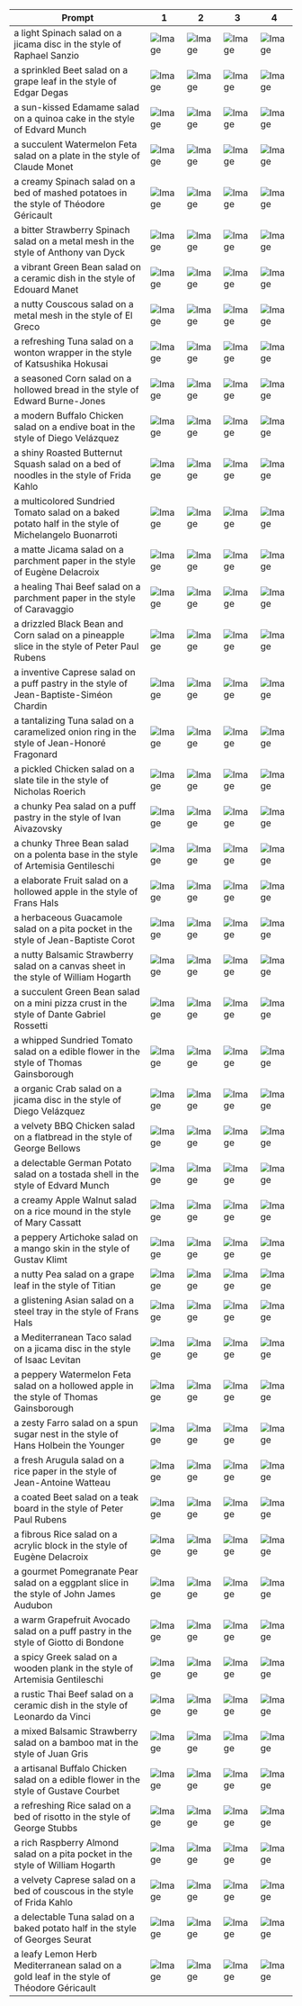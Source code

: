 | Prompt | 1 | 2 | 3 | 4 |
|-|-|-|-|-|
| a light Spinach salad on a jicama disc in the style of Raphael Sanzio | ![Image](https://salad-benchmark-public-assets.s3.us-east-2.amazonaws.com/sdxl/9fe6a91e-cc47-4183-98c9-b5958b5a0504-0.jpg) | ![Image](https://salad-benchmark-public-assets.s3.us-east-2.amazonaws.com/sdxl/9fe6a91e-cc47-4183-98c9-b5958b5a0504-1.jpg) | ![Image](https://salad-benchmark-public-assets.s3.us-east-2.amazonaws.com/sdxl/9fe6a91e-cc47-4183-98c9-b5958b5a0504-2.jpg) | ![Image](https://salad-benchmark-public-assets.s3.us-east-2.amazonaws.com/sdxl/9fe6a91e-cc47-4183-98c9-b5958b5a0504-3.jpg) |
| a sprinkled Beet salad on a grape leaf in the style of Edgar Degas | ![Image](https://salad-benchmark-public-assets.s3.us-east-2.amazonaws.com/sdxl/77ab9389-342d-4d03-ad06-a5ea4b417543-0.jpg) | ![Image](https://salad-benchmark-public-assets.s3.us-east-2.amazonaws.com/sdxl/77ab9389-342d-4d03-ad06-a5ea4b417543-1.jpg) | ![Image](https://salad-benchmark-public-assets.s3.us-east-2.amazonaws.com/sdxl/77ab9389-342d-4d03-ad06-a5ea4b417543-2.jpg) | ![Image](https://salad-benchmark-public-assets.s3.us-east-2.amazonaws.com/sdxl/77ab9389-342d-4d03-ad06-a5ea4b417543-3.jpg) |
| a sun-kissed Edamame salad on a quinoa cake in the style of Edvard Munch | ![Image](https://salad-benchmark-public-assets.s3.us-east-2.amazonaws.com/sdxl/79f3f62c-eeab-41b7-b091-556b4ab1fa06-0.jpg) | ![Image](https://salad-benchmark-public-assets.s3.us-east-2.amazonaws.com/sdxl/79f3f62c-eeab-41b7-b091-556b4ab1fa06-1.jpg) | ![Image](https://salad-benchmark-public-assets.s3.us-east-2.amazonaws.com/sdxl/79f3f62c-eeab-41b7-b091-556b4ab1fa06-2.jpg) | ![Image](https://salad-benchmark-public-assets.s3.us-east-2.amazonaws.com/sdxl/79f3f62c-eeab-41b7-b091-556b4ab1fa06-3.jpg) |
| a succulent Watermelon Feta salad on a plate in the style of Claude Monet | ![Image](https://salad-benchmark-public-assets.s3.us-east-2.amazonaws.com/sdxl/90e8ed45-2124-4ca3-81b0-655a926539b7-0.jpg) | ![Image](https://salad-benchmark-public-assets.s3.us-east-2.amazonaws.com/sdxl/90e8ed45-2124-4ca3-81b0-655a926539b7-1.jpg) | ![Image](https://salad-benchmark-public-assets.s3.us-east-2.amazonaws.com/sdxl/90e8ed45-2124-4ca3-81b0-655a926539b7-2.jpg) | ![Image](https://salad-benchmark-public-assets.s3.us-east-2.amazonaws.com/sdxl/90e8ed45-2124-4ca3-81b0-655a926539b7-3.jpg) |
| a creamy Spinach salad on a bed of mashed potatoes in the style of Théodore Géricault | ![Image](https://salad-benchmark-public-assets.s3.us-east-2.amazonaws.com/sdxl/732ccb13-d160-48b5-b850-1d84835185e8-0.jpg) | ![Image](https://salad-benchmark-public-assets.s3.us-east-2.amazonaws.com/sdxl/732ccb13-d160-48b5-b850-1d84835185e8-1.jpg) | ![Image](https://salad-benchmark-public-assets.s3.us-east-2.amazonaws.com/sdxl/732ccb13-d160-48b5-b850-1d84835185e8-2.jpg) | ![Image](https://salad-benchmark-public-assets.s3.us-east-2.amazonaws.com/sdxl/732ccb13-d160-48b5-b850-1d84835185e8-3.jpg) |
| a bitter Strawberry Spinach salad on a metal mesh in the style of Anthony van Dyck | ![Image](https://salad-benchmark-public-assets.s3.us-east-2.amazonaws.com/sdxl/aaf62c81-5563-445e-99d7-9c2abeca1395-0.jpg) | ![Image](https://salad-benchmark-public-assets.s3.us-east-2.amazonaws.com/sdxl/aaf62c81-5563-445e-99d7-9c2abeca1395-1.jpg) | ![Image](https://salad-benchmark-public-assets.s3.us-east-2.amazonaws.com/sdxl/aaf62c81-5563-445e-99d7-9c2abeca1395-2.jpg) | ![Image](https://salad-benchmark-public-assets.s3.us-east-2.amazonaws.com/sdxl/aaf62c81-5563-445e-99d7-9c2abeca1395-3.jpg) |
| a vibrant Green Bean salad on a ceramic dish in the style of Edouard Manet | ![Image](https://salad-benchmark-public-assets.s3.us-east-2.amazonaws.com/sdxl/efe899ee-8416-4b55-b69b-9ae320fca108-0.jpg) | ![Image](https://salad-benchmark-public-assets.s3.us-east-2.amazonaws.com/sdxl/efe899ee-8416-4b55-b69b-9ae320fca108-1.jpg) | ![Image](https://salad-benchmark-public-assets.s3.us-east-2.amazonaws.com/sdxl/efe899ee-8416-4b55-b69b-9ae320fca108-2.jpg) | ![Image](https://salad-benchmark-public-assets.s3.us-east-2.amazonaws.com/sdxl/efe899ee-8416-4b55-b69b-9ae320fca108-3.jpg) |
| a nutty Couscous salad on a metal mesh in the style of El Greco | ![Image](https://salad-benchmark-public-assets.s3.us-east-2.amazonaws.com/sdxl/e78e1032-9bdd-4f29-af6f-ca4cb3218e5f-0.jpg) | ![Image](https://salad-benchmark-public-assets.s3.us-east-2.amazonaws.com/sdxl/e78e1032-9bdd-4f29-af6f-ca4cb3218e5f-1.jpg) | ![Image](https://salad-benchmark-public-assets.s3.us-east-2.amazonaws.com/sdxl/e78e1032-9bdd-4f29-af6f-ca4cb3218e5f-2.jpg) | ![Image](https://salad-benchmark-public-assets.s3.us-east-2.amazonaws.com/sdxl/e78e1032-9bdd-4f29-af6f-ca4cb3218e5f-3.jpg) |
| a refreshing Tuna salad on a wonton wrapper in the style of Katsushika Hokusai | ![Image](https://salad-benchmark-public-assets.s3.us-east-2.amazonaws.com/sdxl/e43a40e3-ea44-4d7f-9367-d2a318f632bb-0.jpg) | ![Image](https://salad-benchmark-public-assets.s3.us-east-2.amazonaws.com/sdxl/e43a40e3-ea44-4d7f-9367-d2a318f632bb-1.jpg) | ![Image](https://salad-benchmark-public-assets.s3.us-east-2.amazonaws.com/sdxl/e43a40e3-ea44-4d7f-9367-d2a318f632bb-2.jpg) | ![Image](https://salad-benchmark-public-assets.s3.us-east-2.amazonaws.com/sdxl/e43a40e3-ea44-4d7f-9367-d2a318f632bb-3.jpg) |
| a seasoned Corn salad on a hollowed bread in the style of Edward Burne-Jones | ![Image](https://salad-benchmark-public-assets.s3.us-east-2.amazonaws.com/sdxl/2af57475-6eb5-46c8-a12c-57a60fc113aa-0.jpg) | ![Image](https://salad-benchmark-public-assets.s3.us-east-2.amazonaws.com/sdxl/2af57475-6eb5-46c8-a12c-57a60fc113aa-1.jpg) | ![Image](https://salad-benchmark-public-assets.s3.us-east-2.amazonaws.com/sdxl/2af57475-6eb5-46c8-a12c-57a60fc113aa-2.jpg) | ![Image](https://salad-benchmark-public-assets.s3.us-east-2.amazonaws.com/sdxl/2af57475-6eb5-46c8-a12c-57a60fc113aa-3.jpg) |
| a modern Buffalo Chicken salad on a endive boat in the style of Diego Velázquez | ![Image](https://salad-benchmark-public-assets.s3.us-east-2.amazonaws.com/sdxl/f6eade13-15a1-4ee3-9d24-d3b15e8bf9cf-0.jpg) | ![Image](https://salad-benchmark-public-assets.s3.us-east-2.amazonaws.com/sdxl/f6eade13-15a1-4ee3-9d24-d3b15e8bf9cf-1.jpg) | ![Image](https://salad-benchmark-public-assets.s3.us-east-2.amazonaws.com/sdxl/f6eade13-15a1-4ee3-9d24-d3b15e8bf9cf-2.jpg) | ![Image](https://salad-benchmark-public-assets.s3.us-east-2.amazonaws.com/sdxl/f6eade13-15a1-4ee3-9d24-d3b15e8bf9cf-3.jpg) |
| a shiny Roasted Butternut Squash salad on a bed of noodles in the style of Frida Kahlo | ![Image](https://salad-benchmark-public-assets.s3.us-east-2.amazonaws.com/sdxl/9b7c056e-0798-45c6-93d7-3e7802f8b877-0.jpg) | ![Image](https://salad-benchmark-public-assets.s3.us-east-2.amazonaws.com/sdxl/9b7c056e-0798-45c6-93d7-3e7802f8b877-1.jpg) | ![Image](https://salad-benchmark-public-assets.s3.us-east-2.amazonaws.com/sdxl/9b7c056e-0798-45c6-93d7-3e7802f8b877-2.jpg) | ![Image](https://salad-benchmark-public-assets.s3.us-east-2.amazonaws.com/sdxl/9b7c056e-0798-45c6-93d7-3e7802f8b877-3.jpg) |
| a multicolored Sundried Tomato salad on a baked potato half in the style of Michelangelo Buonarroti | ![Image](https://salad-benchmark-public-assets.s3.us-east-2.amazonaws.com/sdxl/e3850f0b-72d2-402a-9bbd-d4d67ab3048b-0.jpg) | ![Image](https://salad-benchmark-public-assets.s3.us-east-2.amazonaws.com/sdxl/e3850f0b-72d2-402a-9bbd-d4d67ab3048b-1.jpg) | ![Image](https://salad-benchmark-public-assets.s3.us-east-2.amazonaws.com/sdxl/e3850f0b-72d2-402a-9bbd-d4d67ab3048b-2.jpg) | ![Image](https://salad-benchmark-public-assets.s3.us-east-2.amazonaws.com/sdxl/e3850f0b-72d2-402a-9bbd-d4d67ab3048b-3.jpg) |
| a matte Jicama salad on a parchment paper in the style of Eugène Delacroix | ![Image](https://salad-benchmark-public-assets.s3.us-east-2.amazonaws.com/sdxl/dfe4be2e-2fe5-42da-a1c5-7971791d61ed-0.jpg) | ![Image](https://salad-benchmark-public-assets.s3.us-east-2.amazonaws.com/sdxl/dfe4be2e-2fe5-42da-a1c5-7971791d61ed-1.jpg) | ![Image](https://salad-benchmark-public-assets.s3.us-east-2.amazonaws.com/sdxl/dfe4be2e-2fe5-42da-a1c5-7971791d61ed-2.jpg) | ![Image](https://salad-benchmark-public-assets.s3.us-east-2.amazonaws.com/sdxl/dfe4be2e-2fe5-42da-a1c5-7971791d61ed-3.jpg) |
| a healing Thai Beef salad on a parchment paper in the style of Caravaggio | ![Image](https://salad-benchmark-public-assets.s3.us-east-2.amazonaws.com/sdxl/bde2bf95-6ee2-4b96-b4df-a39d3c6a419e-0.jpg) | ![Image](https://salad-benchmark-public-assets.s3.us-east-2.amazonaws.com/sdxl/bde2bf95-6ee2-4b96-b4df-a39d3c6a419e-1.jpg) | ![Image](https://salad-benchmark-public-assets.s3.us-east-2.amazonaws.com/sdxl/bde2bf95-6ee2-4b96-b4df-a39d3c6a419e-2.jpg) | ![Image](https://salad-benchmark-public-assets.s3.us-east-2.amazonaws.com/sdxl/bde2bf95-6ee2-4b96-b4df-a39d3c6a419e-3.jpg) |
| a drizzled Black Bean and Corn salad on a pineapple slice in the style of Peter Paul Rubens | ![Image](https://salad-benchmark-public-assets.s3.us-east-2.amazonaws.com/sdxl/c9dd2415-7aa9-4a0e-915e-0f94f7f39d00-0.jpg) | ![Image](https://salad-benchmark-public-assets.s3.us-east-2.amazonaws.com/sdxl/c9dd2415-7aa9-4a0e-915e-0f94f7f39d00-1.jpg) | ![Image](https://salad-benchmark-public-assets.s3.us-east-2.amazonaws.com/sdxl/c9dd2415-7aa9-4a0e-915e-0f94f7f39d00-2.jpg) | ![Image](https://salad-benchmark-public-assets.s3.us-east-2.amazonaws.com/sdxl/c9dd2415-7aa9-4a0e-915e-0f94f7f39d00-3.jpg) |
| a inventive Caprese salad on a puff pastry in the style of Jean-Baptiste-Siméon Chardin | ![Image](https://salad-benchmark-public-assets.s3.us-east-2.amazonaws.com/sdxl/4fb8560c-fa73-4b0f-9cdc-06c6fd2aa0e2-0.jpg) | ![Image](https://salad-benchmark-public-assets.s3.us-east-2.amazonaws.com/sdxl/4fb8560c-fa73-4b0f-9cdc-06c6fd2aa0e2-1.jpg) | ![Image](https://salad-benchmark-public-assets.s3.us-east-2.amazonaws.com/sdxl/4fb8560c-fa73-4b0f-9cdc-06c6fd2aa0e2-2.jpg) | ![Image](https://salad-benchmark-public-assets.s3.us-east-2.amazonaws.com/sdxl/4fb8560c-fa73-4b0f-9cdc-06c6fd2aa0e2-3.jpg) |
| a tantalizing Tuna salad on a caramelized onion ring in the style of Jean-Honoré Fragonard | ![Image](https://salad-benchmark-public-assets.s3.us-east-2.amazonaws.com/sdxl/fde50a8c-c895-4d74-814b-bfb098f36aed-0.jpg) | ![Image](https://salad-benchmark-public-assets.s3.us-east-2.amazonaws.com/sdxl/fde50a8c-c895-4d74-814b-bfb098f36aed-1.jpg) | ![Image](https://salad-benchmark-public-assets.s3.us-east-2.amazonaws.com/sdxl/fde50a8c-c895-4d74-814b-bfb098f36aed-2.jpg) | ![Image](https://salad-benchmark-public-assets.s3.us-east-2.amazonaws.com/sdxl/fde50a8c-c895-4d74-814b-bfb098f36aed-3.jpg) |
| a pickled Chicken salad on a slate tile in the style of Nicholas Roerich | ![Image](https://salad-benchmark-public-assets.s3.us-east-2.amazonaws.com/sdxl/5df99c6a-1370-42fa-9c8c-135830182bb1-0.jpg) | ![Image](https://salad-benchmark-public-assets.s3.us-east-2.amazonaws.com/sdxl/5df99c6a-1370-42fa-9c8c-135830182bb1-1.jpg) | ![Image](https://salad-benchmark-public-assets.s3.us-east-2.amazonaws.com/sdxl/5df99c6a-1370-42fa-9c8c-135830182bb1-2.jpg) | ![Image](https://salad-benchmark-public-assets.s3.us-east-2.amazonaws.com/sdxl/5df99c6a-1370-42fa-9c8c-135830182bb1-3.jpg) |
| a chunky Pea salad on a puff pastry in the style of Ivan Aivazovsky | ![Image](https://salad-benchmark-public-assets.s3.us-east-2.amazonaws.com/sdxl/9a1e4fcc-d6c7-4432-95cd-f05b0cd97996-0.jpg) | ![Image](https://salad-benchmark-public-assets.s3.us-east-2.amazonaws.com/sdxl/9a1e4fcc-d6c7-4432-95cd-f05b0cd97996-1.jpg) | ![Image](https://salad-benchmark-public-assets.s3.us-east-2.amazonaws.com/sdxl/9a1e4fcc-d6c7-4432-95cd-f05b0cd97996-2.jpg) | ![Image](https://salad-benchmark-public-assets.s3.us-east-2.amazonaws.com/sdxl/9a1e4fcc-d6c7-4432-95cd-f05b0cd97996-3.jpg) |
| a chunky Three Bean salad on a polenta base in the style of Artemisia Gentileschi | ![Image](https://salad-benchmark-public-assets.s3.us-east-2.amazonaws.com/sdxl/7012f8bc-bff6-4bf3-99ec-0c23dbc47d34-0.jpg) | ![Image](https://salad-benchmark-public-assets.s3.us-east-2.amazonaws.com/sdxl/7012f8bc-bff6-4bf3-99ec-0c23dbc47d34-1.jpg) | ![Image](https://salad-benchmark-public-assets.s3.us-east-2.amazonaws.com/sdxl/7012f8bc-bff6-4bf3-99ec-0c23dbc47d34-2.jpg) | ![Image](https://salad-benchmark-public-assets.s3.us-east-2.amazonaws.com/sdxl/7012f8bc-bff6-4bf3-99ec-0c23dbc47d34-3.jpg) |
| a elaborate Fruit salad on a hollowed apple in the style of Frans Hals | ![Image](https://salad-benchmark-public-assets.s3.us-east-2.amazonaws.com/sdxl/dda0ad39-051d-46c8-8e9c-b11b84a56859-0.jpg) | ![Image](https://salad-benchmark-public-assets.s3.us-east-2.amazonaws.com/sdxl/dda0ad39-051d-46c8-8e9c-b11b84a56859-1.jpg) | ![Image](https://salad-benchmark-public-assets.s3.us-east-2.amazonaws.com/sdxl/dda0ad39-051d-46c8-8e9c-b11b84a56859-2.jpg) | ![Image](https://salad-benchmark-public-assets.s3.us-east-2.amazonaws.com/sdxl/dda0ad39-051d-46c8-8e9c-b11b84a56859-3.jpg) |
| a herbaceous Guacamole salad on a pita pocket in the style of Jean-Baptiste Corot | ![Image](https://salad-benchmark-public-assets.s3.us-east-2.amazonaws.com/sdxl/8a89c517-8762-47a1-a398-0e40d667f025-0.jpg) | ![Image](https://salad-benchmark-public-assets.s3.us-east-2.amazonaws.com/sdxl/8a89c517-8762-47a1-a398-0e40d667f025-1.jpg) | ![Image](https://salad-benchmark-public-assets.s3.us-east-2.amazonaws.com/sdxl/8a89c517-8762-47a1-a398-0e40d667f025-2.jpg) | ![Image](https://salad-benchmark-public-assets.s3.us-east-2.amazonaws.com/sdxl/8a89c517-8762-47a1-a398-0e40d667f025-3.jpg) |
| a nutty Balsamic Strawberry salad on a canvas sheet in the style of William Hogarth | ![Image](https://salad-benchmark-public-assets.s3.us-east-2.amazonaws.com/sdxl/2ac8fa72-3abb-4663-a7e7-dbc448102723-0.jpg) | ![Image](https://salad-benchmark-public-assets.s3.us-east-2.amazonaws.com/sdxl/2ac8fa72-3abb-4663-a7e7-dbc448102723-1.jpg) | ![Image](https://salad-benchmark-public-assets.s3.us-east-2.amazonaws.com/sdxl/2ac8fa72-3abb-4663-a7e7-dbc448102723-2.jpg) | ![Image](https://salad-benchmark-public-assets.s3.us-east-2.amazonaws.com/sdxl/2ac8fa72-3abb-4663-a7e7-dbc448102723-3.jpg) |
| a succulent Green Bean salad on a mini pizza crust in the style of Dante Gabriel Rossetti | ![Image](https://salad-benchmark-public-assets.s3.us-east-2.amazonaws.com/sdxl/4c98091c-66b3-42f4-b420-212d24f40533-0.jpg) | ![Image](https://salad-benchmark-public-assets.s3.us-east-2.amazonaws.com/sdxl/4c98091c-66b3-42f4-b420-212d24f40533-1.jpg) | ![Image](https://salad-benchmark-public-assets.s3.us-east-2.amazonaws.com/sdxl/4c98091c-66b3-42f4-b420-212d24f40533-2.jpg) | ![Image](https://salad-benchmark-public-assets.s3.us-east-2.amazonaws.com/sdxl/4c98091c-66b3-42f4-b420-212d24f40533-3.jpg) |
| a whipped Sundried Tomato salad on a edible flower in the style of Thomas Gainsborough | ![Image](https://salad-benchmark-public-assets.s3.us-east-2.amazonaws.com/sdxl/42b2fc40-fc70-4269-bbe1-ef63a6588a20-0.jpg) | ![Image](https://salad-benchmark-public-assets.s3.us-east-2.amazonaws.com/sdxl/42b2fc40-fc70-4269-bbe1-ef63a6588a20-1.jpg) | ![Image](https://salad-benchmark-public-assets.s3.us-east-2.amazonaws.com/sdxl/42b2fc40-fc70-4269-bbe1-ef63a6588a20-2.jpg) | ![Image](https://salad-benchmark-public-assets.s3.us-east-2.amazonaws.com/sdxl/42b2fc40-fc70-4269-bbe1-ef63a6588a20-3.jpg) |
| a organic Crab salad on a jicama disc in the style of Diego Velázquez | ![Image](https://salad-benchmark-public-assets.s3.us-east-2.amazonaws.com/sdxl/d5a61acc-e7a9-45ab-838b-a4d83774bead-0.jpg) | ![Image](https://salad-benchmark-public-assets.s3.us-east-2.amazonaws.com/sdxl/d5a61acc-e7a9-45ab-838b-a4d83774bead-1.jpg) | ![Image](https://salad-benchmark-public-assets.s3.us-east-2.amazonaws.com/sdxl/d5a61acc-e7a9-45ab-838b-a4d83774bead-2.jpg) | ![Image](https://salad-benchmark-public-assets.s3.us-east-2.amazonaws.com/sdxl/d5a61acc-e7a9-45ab-838b-a4d83774bead-3.jpg) |
| a velvety BBQ Chicken salad on a flatbread in the style of George Bellows | ![Image](https://salad-benchmark-public-assets.s3.us-east-2.amazonaws.com/sdxl/d35251a0-c487-471c-922e-2f98ad96f50b-0.jpg) | ![Image](https://salad-benchmark-public-assets.s3.us-east-2.amazonaws.com/sdxl/d35251a0-c487-471c-922e-2f98ad96f50b-1.jpg) | ![Image](https://salad-benchmark-public-assets.s3.us-east-2.amazonaws.com/sdxl/d35251a0-c487-471c-922e-2f98ad96f50b-2.jpg) | ![Image](https://salad-benchmark-public-assets.s3.us-east-2.amazonaws.com/sdxl/d35251a0-c487-471c-922e-2f98ad96f50b-3.jpg) |
| a delectable German Potato salad on a tostada shell in the style of Edvard Munch | ![Image](https://salad-benchmark-public-assets.s3.us-east-2.amazonaws.com/sdxl/237227be-5f89-4bea-b947-0837c619f90c-0.jpg) | ![Image](https://salad-benchmark-public-assets.s3.us-east-2.amazonaws.com/sdxl/237227be-5f89-4bea-b947-0837c619f90c-1.jpg) | ![Image](https://salad-benchmark-public-assets.s3.us-east-2.amazonaws.com/sdxl/237227be-5f89-4bea-b947-0837c619f90c-2.jpg) | ![Image](https://salad-benchmark-public-assets.s3.us-east-2.amazonaws.com/sdxl/237227be-5f89-4bea-b947-0837c619f90c-3.jpg) |
| a creamy Apple Walnut salad on a rice mound in the style of Mary Cassatt | ![Image](https://salad-benchmark-public-assets.s3.us-east-2.amazonaws.com/sdxl/647d26e1-ef96-4022-876c-b4a50e000cf8-0.jpg) | ![Image](https://salad-benchmark-public-assets.s3.us-east-2.amazonaws.com/sdxl/647d26e1-ef96-4022-876c-b4a50e000cf8-1.jpg) | ![Image](https://salad-benchmark-public-assets.s3.us-east-2.amazonaws.com/sdxl/647d26e1-ef96-4022-876c-b4a50e000cf8-2.jpg) | ![Image](https://salad-benchmark-public-assets.s3.us-east-2.amazonaws.com/sdxl/647d26e1-ef96-4022-876c-b4a50e000cf8-3.jpg) |
| a peppery Artichoke salad on a mango skin in the style of Gustav Klimt | ![Image](https://salad-benchmark-public-assets.s3.us-east-2.amazonaws.com/sdxl/eedc6518-095d-479f-9e7c-0d5edbde0b44-0.jpg) | ![Image](https://salad-benchmark-public-assets.s3.us-east-2.amazonaws.com/sdxl/eedc6518-095d-479f-9e7c-0d5edbde0b44-1.jpg) | ![Image](https://salad-benchmark-public-assets.s3.us-east-2.amazonaws.com/sdxl/eedc6518-095d-479f-9e7c-0d5edbde0b44-2.jpg) | ![Image](https://salad-benchmark-public-assets.s3.us-east-2.amazonaws.com/sdxl/eedc6518-095d-479f-9e7c-0d5edbde0b44-3.jpg) |
| a nutty Pea salad on a grape leaf in the style of Titian | ![Image](https://salad-benchmark-public-assets.s3.us-east-2.amazonaws.com/sdxl/1bfeea72-6272-43be-a036-1b3e2419c809-0.jpg) | ![Image](https://salad-benchmark-public-assets.s3.us-east-2.amazonaws.com/sdxl/1bfeea72-6272-43be-a036-1b3e2419c809-1.jpg) | ![Image](https://salad-benchmark-public-assets.s3.us-east-2.amazonaws.com/sdxl/1bfeea72-6272-43be-a036-1b3e2419c809-2.jpg) | ![Image](https://salad-benchmark-public-assets.s3.us-east-2.amazonaws.com/sdxl/1bfeea72-6272-43be-a036-1b3e2419c809-3.jpg) |
| a glistening Asian salad on a steel tray in the style of Frans Hals | ![Image](https://salad-benchmark-public-assets.s3.us-east-2.amazonaws.com/sdxl/9ade2b2a-b20c-4b2f-b3d0-ef5452f0aa20-0.jpg) | ![Image](https://salad-benchmark-public-assets.s3.us-east-2.amazonaws.com/sdxl/9ade2b2a-b20c-4b2f-b3d0-ef5452f0aa20-1.jpg) | ![Image](https://salad-benchmark-public-assets.s3.us-east-2.amazonaws.com/sdxl/9ade2b2a-b20c-4b2f-b3d0-ef5452f0aa20-2.jpg) | ![Image](https://salad-benchmark-public-assets.s3.us-east-2.amazonaws.com/sdxl/9ade2b2a-b20c-4b2f-b3d0-ef5452f0aa20-3.jpg) |
| a Mediterranean Taco salad on a jicama disc in the style of Isaac Levitan | ![Image](https://salad-benchmark-public-assets.s3.us-east-2.amazonaws.com/sdxl/719a3c84-db6e-4895-851b-1d4fdb82cb3b-0.jpg) | ![Image](https://salad-benchmark-public-assets.s3.us-east-2.amazonaws.com/sdxl/719a3c84-db6e-4895-851b-1d4fdb82cb3b-1.jpg) | ![Image](https://salad-benchmark-public-assets.s3.us-east-2.amazonaws.com/sdxl/719a3c84-db6e-4895-851b-1d4fdb82cb3b-2.jpg) | ![Image](https://salad-benchmark-public-assets.s3.us-east-2.amazonaws.com/sdxl/719a3c84-db6e-4895-851b-1d4fdb82cb3b-3.jpg) |
| a peppery Watermelon Feta salad on a hollowed apple in the style of Thomas Gainsborough | ![Image](https://salad-benchmark-public-assets.s3.us-east-2.amazonaws.com/sdxl/53a132de-8665-4101-a3e0-2de56b56985a-0.jpg) | ![Image](https://salad-benchmark-public-assets.s3.us-east-2.amazonaws.com/sdxl/53a132de-8665-4101-a3e0-2de56b56985a-1.jpg) | ![Image](https://salad-benchmark-public-assets.s3.us-east-2.amazonaws.com/sdxl/53a132de-8665-4101-a3e0-2de56b56985a-2.jpg) | ![Image](https://salad-benchmark-public-assets.s3.us-east-2.amazonaws.com/sdxl/53a132de-8665-4101-a3e0-2de56b56985a-3.jpg) |
| a zesty Farro salad on a spun sugar nest in the style of Hans Holbein the Younger | ![Image](https://salad-benchmark-public-assets.s3.us-east-2.amazonaws.com/sdxl/dadf42bf-1e06-4ace-a24c-5cfd4ba34322-0.jpg) | ![Image](https://salad-benchmark-public-assets.s3.us-east-2.amazonaws.com/sdxl/dadf42bf-1e06-4ace-a24c-5cfd4ba34322-1.jpg) | ![Image](https://salad-benchmark-public-assets.s3.us-east-2.amazonaws.com/sdxl/dadf42bf-1e06-4ace-a24c-5cfd4ba34322-2.jpg) | ![Image](https://salad-benchmark-public-assets.s3.us-east-2.amazonaws.com/sdxl/dadf42bf-1e06-4ace-a24c-5cfd4ba34322-3.jpg) |
| a fresh Arugula salad on a rice paper in the style of Jean-Antoine Watteau | ![Image](https://salad-benchmark-public-assets.s3.us-east-2.amazonaws.com/sdxl/727d8d07-b936-4f77-bcd1-93e2d8c5512b-0.jpg) | ![Image](https://salad-benchmark-public-assets.s3.us-east-2.amazonaws.com/sdxl/727d8d07-b936-4f77-bcd1-93e2d8c5512b-1.jpg) | ![Image](https://salad-benchmark-public-assets.s3.us-east-2.amazonaws.com/sdxl/727d8d07-b936-4f77-bcd1-93e2d8c5512b-2.jpg) | ![Image](https://salad-benchmark-public-assets.s3.us-east-2.amazonaws.com/sdxl/727d8d07-b936-4f77-bcd1-93e2d8c5512b-3.jpg) |
| a coated Beet salad on a teak board in the style of Peter Paul Rubens | ![Image](https://salad-benchmark-public-assets.s3.us-east-2.amazonaws.com/sdxl/0868126c-af12-4721-a74f-b6d56489ef0f-0.jpg) | ![Image](https://salad-benchmark-public-assets.s3.us-east-2.amazonaws.com/sdxl/0868126c-af12-4721-a74f-b6d56489ef0f-1.jpg) | ![Image](https://salad-benchmark-public-assets.s3.us-east-2.amazonaws.com/sdxl/0868126c-af12-4721-a74f-b6d56489ef0f-2.jpg) | ![Image](https://salad-benchmark-public-assets.s3.us-east-2.amazonaws.com/sdxl/0868126c-af12-4721-a74f-b6d56489ef0f-3.jpg) |
| a fibrous Rice salad on a acrylic block in the style of Eugène Delacroix | ![Image](https://salad-benchmark-public-assets.s3.us-east-2.amazonaws.com/sdxl/8e1945c5-10b1-4a08-a01d-53df4c96f586-0.jpg) | ![Image](https://salad-benchmark-public-assets.s3.us-east-2.amazonaws.com/sdxl/8e1945c5-10b1-4a08-a01d-53df4c96f586-1.jpg) | ![Image](https://salad-benchmark-public-assets.s3.us-east-2.amazonaws.com/sdxl/8e1945c5-10b1-4a08-a01d-53df4c96f586-2.jpg) | ![Image](https://salad-benchmark-public-assets.s3.us-east-2.amazonaws.com/sdxl/8e1945c5-10b1-4a08-a01d-53df4c96f586-3.jpg) |
| a gourmet Pomegranate Pear salad on a eggplant slice in the style of John James Audubon | ![Image](https://salad-benchmark-public-assets.s3.us-east-2.amazonaws.com/sdxl/a9bf7b4c-b5a8-4f51-b2c0-cfb27985eb23-0.jpg) | ![Image](https://salad-benchmark-public-assets.s3.us-east-2.amazonaws.com/sdxl/a9bf7b4c-b5a8-4f51-b2c0-cfb27985eb23-1.jpg) | ![Image](https://salad-benchmark-public-assets.s3.us-east-2.amazonaws.com/sdxl/a9bf7b4c-b5a8-4f51-b2c0-cfb27985eb23-2.jpg) | ![Image](https://salad-benchmark-public-assets.s3.us-east-2.amazonaws.com/sdxl/a9bf7b4c-b5a8-4f51-b2c0-cfb27985eb23-3.jpg) |
| a warm Grapefruit Avocado salad on a puff pastry in the style of Giotto di Bondone | ![Image](https://salad-benchmark-public-assets.s3.us-east-2.amazonaws.com/sdxl/09b6fb30-9384-42d4-9f8b-4da49fc205b9-0.jpg) | ![Image](https://salad-benchmark-public-assets.s3.us-east-2.amazonaws.com/sdxl/09b6fb30-9384-42d4-9f8b-4da49fc205b9-1.jpg) | ![Image](https://salad-benchmark-public-assets.s3.us-east-2.amazonaws.com/sdxl/09b6fb30-9384-42d4-9f8b-4da49fc205b9-2.jpg) | ![Image](https://salad-benchmark-public-assets.s3.us-east-2.amazonaws.com/sdxl/09b6fb30-9384-42d4-9f8b-4da49fc205b9-3.jpg) |
| a spicy Greek salad on a wooden plank in the style of Artemisia Gentileschi | ![Image](https://salad-benchmark-public-assets.s3.us-east-2.amazonaws.com/sdxl/ce320605-ff04-4181-81e9-ece0678d9ade-0.jpg) | ![Image](https://salad-benchmark-public-assets.s3.us-east-2.amazonaws.com/sdxl/ce320605-ff04-4181-81e9-ece0678d9ade-1.jpg) | ![Image](https://salad-benchmark-public-assets.s3.us-east-2.amazonaws.com/sdxl/ce320605-ff04-4181-81e9-ece0678d9ade-2.jpg) | ![Image](https://salad-benchmark-public-assets.s3.us-east-2.amazonaws.com/sdxl/ce320605-ff04-4181-81e9-ece0678d9ade-3.jpg) |
| a rustic Thai Beef salad on a ceramic dish in the style of Leonardo da Vinci | ![Image](https://salad-benchmark-public-assets.s3.us-east-2.amazonaws.com/sdxl/2bfed48b-6807-4d21-a24a-cc6be6ce2d17-0.jpg) | ![Image](https://salad-benchmark-public-assets.s3.us-east-2.amazonaws.com/sdxl/2bfed48b-6807-4d21-a24a-cc6be6ce2d17-1.jpg) | ![Image](https://salad-benchmark-public-assets.s3.us-east-2.amazonaws.com/sdxl/2bfed48b-6807-4d21-a24a-cc6be6ce2d17-2.jpg) | ![Image](https://salad-benchmark-public-assets.s3.us-east-2.amazonaws.com/sdxl/2bfed48b-6807-4d21-a24a-cc6be6ce2d17-3.jpg) |
| a mixed Balsamic Strawberry salad on a bamboo mat in the style of Juan Gris | ![Image](https://salad-benchmark-public-assets.s3.us-east-2.amazonaws.com/sdxl/85e8abe0-65ef-4739-b68b-c1d54542c821-0.jpg) | ![Image](https://salad-benchmark-public-assets.s3.us-east-2.amazonaws.com/sdxl/85e8abe0-65ef-4739-b68b-c1d54542c821-1.jpg) | ![Image](https://salad-benchmark-public-assets.s3.us-east-2.amazonaws.com/sdxl/85e8abe0-65ef-4739-b68b-c1d54542c821-2.jpg) | ![Image](https://salad-benchmark-public-assets.s3.us-east-2.amazonaws.com/sdxl/85e8abe0-65ef-4739-b68b-c1d54542c821-3.jpg) |
| a artisanal Buffalo Chicken salad on a edible flower in the style of Gustave Courbet | ![Image](https://salad-benchmark-public-assets.s3.us-east-2.amazonaws.com/sdxl/7383c21f-b355-4a57-897f-b099b5831775-0.jpg) | ![Image](https://salad-benchmark-public-assets.s3.us-east-2.amazonaws.com/sdxl/7383c21f-b355-4a57-897f-b099b5831775-1.jpg) | ![Image](https://salad-benchmark-public-assets.s3.us-east-2.amazonaws.com/sdxl/7383c21f-b355-4a57-897f-b099b5831775-2.jpg) | ![Image](https://salad-benchmark-public-assets.s3.us-east-2.amazonaws.com/sdxl/7383c21f-b355-4a57-897f-b099b5831775-3.jpg) |
| a refreshing Rice salad on a bed of risotto in the style of George Stubbs | ![Image](https://salad-benchmark-public-assets.s3.us-east-2.amazonaws.com/sdxl/fe7ed709-c3b0-47c9-9940-d225115d6f0f-0.jpg) | ![Image](https://salad-benchmark-public-assets.s3.us-east-2.amazonaws.com/sdxl/fe7ed709-c3b0-47c9-9940-d225115d6f0f-1.jpg) | ![Image](https://salad-benchmark-public-assets.s3.us-east-2.amazonaws.com/sdxl/fe7ed709-c3b0-47c9-9940-d225115d6f0f-2.jpg) | ![Image](https://salad-benchmark-public-assets.s3.us-east-2.amazonaws.com/sdxl/fe7ed709-c3b0-47c9-9940-d225115d6f0f-3.jpg) |
| a rich Raspberry Almond salad on a pita pocket in the style of William Hogarth | ![Image](https://salad-benchmark-public-assets.s3.us-east-2.amazonaws.com/sdxl/ee636fbb-1090-42a9-b3e1-90557238ef47-0.jpg) | ![Image](https://salad-benchmark-public-assets.s3.us-east-2.amazonaws.com/sdxl/ee636fbb-1090-42a9-b3e1-90557238ef47-1.jpg) | ![Image](https://salad-benchmark-public-assets.s3.us-east-2.amazonaws.com/sdxl/ee636fbb-1090-42a9-b3e1-90557238ef47-2.jpg) | ![Image](https://salad-benchmark-public-assets.s3.us-east-2.amazonaws.com/sdxl/ee636fbb-1090-42a9-b3e1-90557238ef47-3.jpg) |
| a velvety Caprese salad on a bed of couscous in the style of Frida Kahlo | ![Image](https://salad-benchmark-public-assets.s3.us-east-2.amazonaws.com/sdxl/4a109ce2-9a3e-4661-9e40-63c68cb61bb0-0.jpg) | ![Image](https://salad-benchmark-public-assets.s3.us-east-2.amazonaws.com/sdxl/4a109ce2-9a3e-4661-9e40-63c68cb61bb0-1.jpg) | ![Image](https://salad-benchmark-public-assets.s3.us-east-2.amazonaws.com/sdxl/4a109ce2-9a3e-4661-9e40-63c68cb61bb0-2.jpg) | ![Image](https://salad-benchmark-public-assets.s3.us-east-2.amazonaws.com/sdxl/4a109ce2-9a3e-4661-9e40-63c68cb61bb0-3.jpg) |
| a delectable Tuna salad on a baked potato half in the style of Georges Seurat | ![Image](https://salad-benchmark-public-assets.s3.us-east-2.amazonaws.com/sdxl/543b50f9-df89-4256-9be5-8aa2bb522c91-0.jpg) | ![Image](https://salad-benchmark-public-assets.s3.us-east-2.amazonaws.com/sdxl/543b50f9-df89-4256-9be5-8aa2bb522c91-1.jpg) | ![Image](https://salad-benchmark-public-assets.s3.us-east-2.amazonaws.com/sdxl/543b50f9-df89-4256-9be5-8aa2bb522c91-2.jpg) | ![Image](https://salad-benchmark-public-assets.s3.us-east-2.amazonaws.com/sdxl/543b50f9-df89-4256-9be5-8aa2bb522c91-3.jpg) |
| a leafy Lemon Herb Mediterranean salad on a gold leaf in the style of Théodore Géricault | ![Image](https://salad-benchmark-public-assets.s3.us-east-2.amazonaws.com/sdxl/43e7265c-a50d-49cd-ae23-efe27b2c4bd6-0.jpg) | ![Image](https://salad-benchmark-public-assets.s3.us-east-2.amazonaws.com/sdxl/43e7265c-a50d-49cd-ae23-efe27b2c4bd6-1.jpg) | ![Image](https://salad-benchmark-public-assets.s3.us-east-2.amazonaws.com/sdxl/43e7265c-a50d-49cd-ae23-efe27b2c4bd6-2.jpg) | ![Image](https://salad-benchmark-public-assets.s3.us-east-2.amazonaws.com/sdxl/43e7265c-a50d-49cd-ae23-efe27b2c4bd6-3.jpg) |
